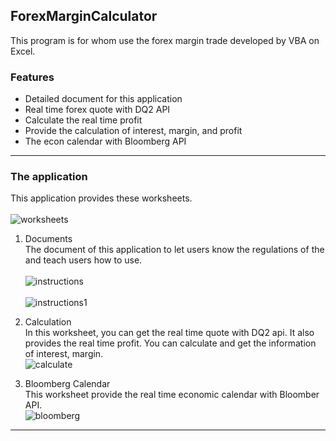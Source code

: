 ## ForexMarginCalculator
This program is for whom use the forex margin trade developed by VBA on Excel.
### Features
+ Detailed document for this application 
+ Real time forex quote with DQ2 API 
+ Calculate the real time profit
+ Provide the calculation of interest, margin, and profit  
+ The econ calendar with Bloomberg API 
---- 
### The application 
This application provides these worksheets.
<br>  
![worksheets](https://github.com/wukaihua119/ForexMarginCalculator/pics/worksheets.PNG) 
</br> 
1. Documents 
    <br>
    The document of this application to let users know the regulations of the and teach users how to use. 
    </br> 
    <br> 
    ![instructions](https://github.com/wukaihua119/ForexMarginCalculator/pics/instructions.PNG) 
    </br> 
    <br> 
    ![instructions1](https://github.com/wukaihua119/ForexMarginCalculator/pics/instructions1.PNG) 
    </br> 

2. Calculation 
    <br> 
    In this worksheet, you can get the real time quote with DQ2 api. It also provides the real time profit. 
    You can calculate and get the information of interest, margin. 
    </br> 
    ![calculate](https://github.com/wukaihua119/ForexMarginCalculator/pics/calculate.PNG) 

3. Bloomberg Calendar 
    <br>
    This worksheet provide the real time economic calendar with Bloomber API. 
    </br>
    ![bloomberg](https://github.com/wukaihua119/ForexMarginCalculator/pics/bloomberg.PNG) 
----
